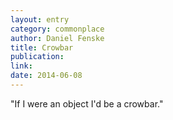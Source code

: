 ```yaml
---
layout: entry
category: commonplace
author: Daniel Fenske
title: Crowbar
publication:
link: 
date: 2014-06-08
---
```


"If I were an object I'd be a crowbar."